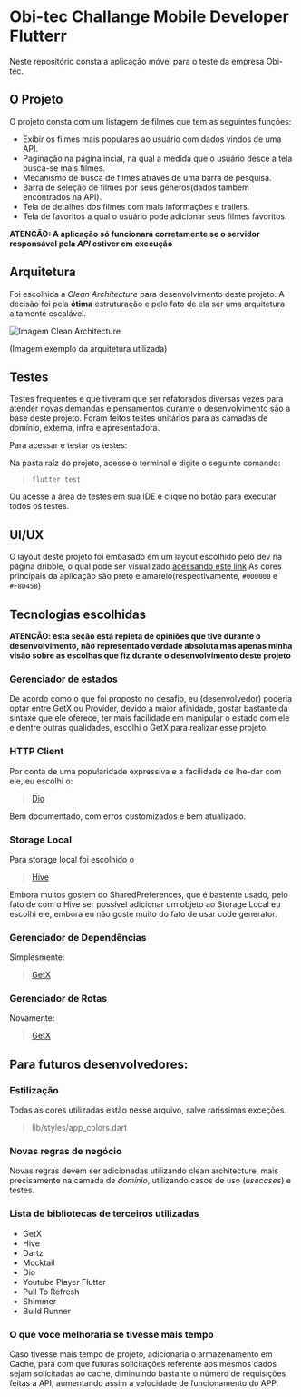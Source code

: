 # Obi-tec Challange Mobile Developer Flutterr

Neste repositório consta a aplicação móvel  para o teste da empresa Obi-tec.


## O Projeto

O projeto consta com um listagem de filmes que tem as seguintes funções:

- Exibir os filmes mais populares ao usuário com dados vindos de uma API.
- Paginação na página incial, na qual a medida que o usuário desce a tela busca-se mais filmes.
- Mecanismo de busca de filmes através de uma barra de pesquisa.
- Barra de seleção de filmes por seus gêneros(dados também encontrados na API).
- Tela de detalhes dos filmes com mais informações e trailers.
- Tela de favoritos a qual o usuário pode adicionar seus filmes favoritos.


**ATENÇÃO: A aplicação só funcionará corretamente se o servidor responsável pela _API_ estiver em execução**

## Arquitetura

Foi escolhida a _Clean Architecture_ para desenvolvimento deste projeto.
A decisão foi pela **ótima** estruturação e pelo fato de ela ser uma arquitetura altamente escalável.

![Imagem Clean Architecture](https://miro.medium.com/max/800/1*0R0r00uF1RyRFxkxo3HVDg.png)

(Imagem exemplo da arquitetura utilizada)

## Testes

Testes frequentes e que tiveram que ser refatorados diversas vezes para atender novas demandas e pensamentos durante o desenvolvimento são a base deste projeto.
Foram feitos testes unitários para as camadas de domínio, externa, infra e apresentadora. 

Para acessar e testar os testes:

Na pasta raíz do projeto, acesse o terminal e digite o seguinte comando:
> ```flutter test```

Ou acesse a área de testes em sua IDE e clique no botão para executar todos os testes.


## UI/UX

O layout deste projeto foi embasado em um layout escolhido pelo dev na pagina dribble, o qual pode ser visualizado [acessando este link](https://dribbble.com/shots/19339947-Mobile-App-for-Movies)
As cores principais da aplicação são preto e amarelo(respectivamente, `#000000` e `#F8D458`)

## Tecnologias escolhidas

**ATENÇÃO: esta seção está repleta de opiniões que tive durante o desenvolvimento, não representado verdade absoluta mas apenas minha visão sobre as escolhas que fiz durante o desenvolvimento deste projeto**

### Gerenciador de estados 

De acordo como o que foi proposto no desafio, eu (desenvolvedor) poderia optar entre GetX ou Provider, devido a maior afinidade, gostar bastante da sintaxe que ele oferece, ter mais facilidade em manipular o estado com ele e dentre outras qualidades, escolhi o GetX para realizar esse projeto.


### HTTP Client

Por conta de uma popularidade expressiva e a facilidade de lhe-dar com ele, eu escolhi o:

> [Dio](https://pub.dev/packages/dio)

Bem documentado, com erros customizados e bem atualizado.


### Storage Local

Para storage local foi escolhido o 

> [Hive](https://pub.dev/packages/hive)

Embora muitos gostem do SharedPreferences, que é bastente usado, pelo fato de com o Hive ser possível adicionar um objeto ao Storage Local eu escolhi ele, embora eu não goste muito do fato de usar code generator.

### Gerenciador de Dependências

Simplesmente:

> [GetX](https://pub.dev/packages/get)

### Gerenciador de Rotas

Novamente:

> [GetX](https://pub.dev/packages/get)

## Para futuros desenvolvedores:

### Estilização

Todas as cores utilizadas estão nesse arquivo, salve rarissimas exceções.

> lib/styles/app_colors.dart


### Novas regras de negócio

Novas regras devem ser adicionadas utilizando clean architecture, mais precisamente na camada de *domínio*, utilizando casos de uso (_usecases_) e testes.

### Lista de bibliotecas de terceiros utilizadas

- GetX
- Hive
- Dartz
- Mocktail
- Dio
- Youtube Player Flutter
- Pull To Refresh
- Shimmer
- Build Runner

### O que voce melhoraria se tivesse mais tempo

Caso tivesse mais tempo de projeto, adicionaria o armazenamento em Cache, para com que futuras solicitações referente aos mesmos dados sejam solicitadas ao cache, diminuindo bastante o número de requisições feitas a API, aumentando assim a velocidade de funcionamento do APP.



